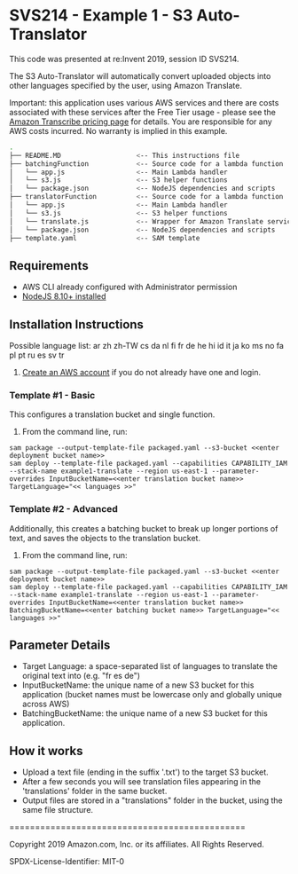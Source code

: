 # SVS214 - Example 1 - S3 Auto-Translator

This code was presented at re:Invent 2019, session ID SVS214.

The S3 Auto-Translator will automatically convert uploaded objects into other languages specified by the user, using Amazon Translate.

Important: this application uses various AWS services and there are costs associated with these services after the Free Tier usage - please see the [Amazon Transcribe pricing page](https://aws.amazon.com/transcribe/pricing/) for details. You are responsible for any AWS costs incurred. No warranty is implied in this example.

```bash
.
├── README.MD                   <-- This instructions file
├── batchingFunction            <-- Source code for a lambda function
│   └── app.js                  <-- Main Lambda handler
│   └── s3.js                   <-- S3 helper functions
│   └── package.json            <-- NodeJS dependencies and scripts
├── translatorFunction          <-- Source code for a lambda function
│   └── app.js                  <-- Main Lambda handler
│   └── s3.js                   <-- S3 helper functions
│   └── translate.js            <-- Wrapper for Amazon Translate service
│   └── package.json            <-- NodeJS dependencies and scripts
├── template.yaml               <-- SAM template
```

## Requirements

* AWS CLI already configured with Administrator permission
* [NodeJS 8.10+ installed](https://nodejs.org/en/download/)

## Installation Instructions

Possible language list:
ar zh zh-TW cs da nl fi fr de he hi id it ja ko ms no fa pl pt ru es sv tr

1. [Create an AWS account](https://portal.aws.amazon.com/gp/aws/developer/registration/index.html) if you do not already have one and login.


### Template #1 - Basic

This configures a translation bucket and single function.

1. From the command line, run:
```
sam package --output-template-file packaged.yaml --s3-bucket <<enter deployment bucket name>>
sam deploy --template-file packaged.yaml --capabilities CAPABILITY_IAM --stack-name example1-translate --region us-east-1 --parameter-overrides InputBucketName=<<enter translation bucket name>> TargetLanguage="<< languages >>"
```

### Template #2 - Advanced

Additionally, this creates a batching bucket to break up longer portions of text, and saves the objects to the translation bucket.

1. From the command line, run:
```
sam package --output-template-file packaged.yaml --s3-bucket <<enter deployment bucket name>>
sam deploy --template-file packaged.yaml --capabilities CAPABILITY_IAM --stack-name example1-translate --region us-east-1 --parameter-overrides InputBucketName=<<enter translation bucket name>> BatchingBucketName=<<enter batching bucket name>> TargetLanguage="<< languages >>"
```

## Parameter Details

* Target Language: a space-separated list of languages to translate the original text into (e.g. "fr es de")
* InputBucketName: the unique name of a new S3 bucket for this application (bucket names must be lowercase only and globally unique across AWS)
* BatchingBucketName: the unique name of a new S3 bucket for this application.

## How it works

* Upload a text file (ending in the suffix '.txt') to the target S3 bucket.
* After a few seconds you will see translation files appearing in the 'translations' folder in the same bucket.
* Output files are stored in a "translations" folder in the bucket, using the same file structure.

==============================================

Copyright 2019 Amazon.com, Inc. or its affiliates. All Rights Reserved.

SPDX-License-Identifier: MIT-0